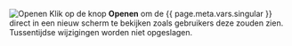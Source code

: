 
![](/assets/img/button-open.png#right "Openen") Klik op de knop **Openen** om de {{ page.meta.vars.singular }} direct in een nieuw scherm te bekijken zoals gebruikers deze
zouden zien. Tussentijdse wijzigingen worden niet opgeslagen. 
